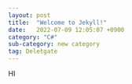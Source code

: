 ```yaml
---
layout: post
title:  "Welcome to Jekyll!"
date:   2022-07-09 12:05:07 +0900
category: "C#"
sub-category: new category
tag: Deletgate
---
```


HI
